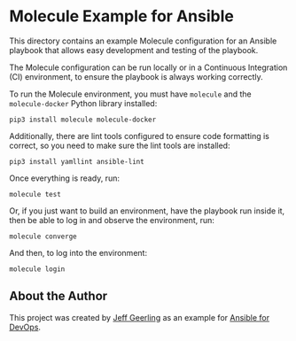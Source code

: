 # Molecule Example for Ansible

This directory contains an example Molecule configuration for an Ansible playbook that allows easy development and testing of the playbook.

The Molecule configuration can be run locally or in a Continuous Integration (CI) environment, to ensure the playbook is always working correctly.

To run the Molecule environment, you must have `molecule` and the `molecule-docker` Python library installed:

    pip3 install molecule molecule-docker

Additionally, there are lint tools configured to ensure code formatting is correct, so you need to make sure the lint tools are installed:

    pip3 install yamllint ansible-lint

Once everything is ready, run:

    molecule test

Or, if you just want to build an environment, have the playbook run inside it, then be able to log in and observe the environment, run:

    molecule converge

And then, to log into the environment:

    molecule login

## About the Author

This project was created by [Jeff Geerling](https://www.jeffgeerling.com/) as an example for [Ansible for DevOps](https://www.ansiblefordevops.com/).
